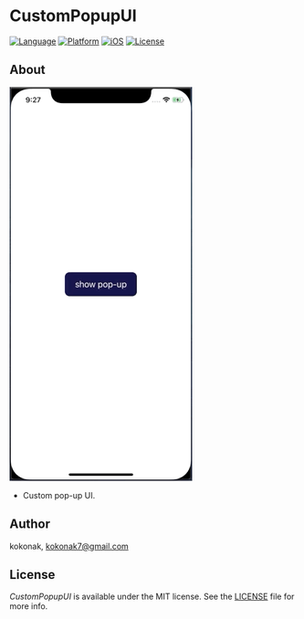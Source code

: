# CustomPopupUI
[![Language](https://img.shields.io/badge/language-Swift%205-orange.svg?style=flat)](https://swift.org)
[![Platform](https://img.shields.io/badge/platform-iOS-blue.svg?style=flat)]()
[![iOS](https://img.shields.io/badge/iOS-12.0%2B-brightgreen.svg?style=flat)]()
[![License](https://img.shields.io/badge/license-MIT-blue.svg?style=flat)](https://github.com/kokonak/SlidingPuzzleView/blob/master/LICENSE)

## About
![](sample_image.gif)
- Custom pop-up UI.

## Author
kokonak, <a src="mailto:kokonak7@gmail.com">kokonak7@gmail.com</a>

## License
_CustomPopupUI_ is available under the MIT license. See the [LICENSE](https://github.com/kokonak/CustomPopupUI/blob/master/LICENSE) file for more info.
